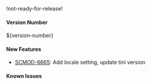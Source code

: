 !not-ready-for-release!

#### Version Number
${version-number}

#### New Features
- [SCMOD-6665](https://portal.digitalsafe.net/browse/SCMOD-6665): Add locale setting, update tini version

#### Known Issues
